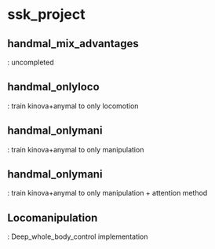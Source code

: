 # ssk_project

## handmal_mix_advantages  
: uncompleted  

## handmal_onlyloco  
: train kinova+anymal to only locomotion  

## handmal_onlymani  
: train kinova+anymal to only manipulation  

## handmal_onlymani  
: train kinova+anymal to only manipulation + attention method  

## Locomanipulation  
: Deep_whole_body_control implementation  
